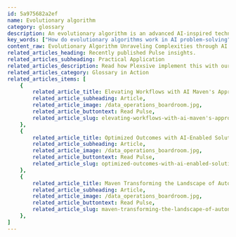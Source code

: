 ```yaml
---
id: 5a975682a2ef
name: Evolutionary algorithm
category: glossary
description: An evolutionary algorithm is an advanced AI-inspired technique that emulates biological evolution to solve complex problems, optimizing solutions through processes like reproduction, mutation, and natural selection.
key_words: ["How do evolutionary algorithms work in AI problem-solving", "What are the applications of evolutionary algorithms in business", "Can evolutionary algorithms improve machine learning processes", "How do evolutionary algorithms mimic natural selection", "What is the role of mutation in evolutionary algorithms", "Are evolutionary algorithms effective for optimization problems", "How are evolutionary algorithms used in data analysis", "What advantages do evolutionary algorithms have over traditional methods", "How do evolutionary algorithms contribute to artificial intelligence research", "Can evolutionary algorithms help in developing more efficient AI models"]
content_raw: Evolutionary Algorithm Unraveling Complexities through AI An evolutionary algorithm signifies a state-of-the-art application inspired by evolutionary Artificial Intelligence (AI). Its primary function is to solve multifaceted problems by imitating mechanisms inherent to the biological evolution of living organisms. By embodying processes such as reproduction, mutation, and recombination, it offers an innovative approach to problem-solving. Functioning akin to the principles of Darwinian natural selection, the algorithm fosters an environment where only the fittest solutions survive. Weak or sub-optimal solutions are progressively discarded, paving the way for stronger, more effective alternatives. These survivors are then retained for further scrutiny in the upcoming iterations, marking a continuous quest for perfection. As a cornerstone of forward-thinking technology, evolutionary algorithms sprout remarkable benefits for businesses. Foremost is the unparalleled flexibility that it lends. The principles of these algorithms can be fine-tuned and adapted to unlock solutions for the myriad of challenges organizations often confront, thereby meeting set targets and objectives strategically. Better optimization is another salient feature of evolutionary algorithms. Unlike conventional methods limited by their solution space, these algorithms take into account the multitude of all achievable solutions. Consequently, the algorithm goes beyond perceiving issues from a restricted lens, it conclusively offers a more comprehensive approach to problem-solving. Further, they transcendent the conventional modes that pitch and maintain a single best solution. Evolutionary algorithms instead include and generate multiple potential solutions, fueling a dynamic landscape of unlimited avenues to tackle an issue. To encapsulate, an evolutionary algorithm leverages its biological patterns and AI-driven technology to delve into the intricate world of problem-solving effectively and efficiently. Pioneered by seasoned professionals at Maven Technologies, explore this powerhouse of productivity to see your business reap the benefits of elite technology.
related_articles_heading: Recently published Pulse insights.
related_articles_subheading: Practical Application
related_articles_description: Read how Plexsive implement this with our clients.
related_articles_category: Glossary in Action
related_articles_items: [
	{
		related_article_title: Elevating Workflows with AI Maven's Approach,
		related_article_subheading: Article,
		related_article_image: /data_operations_boardroom.jpg,
		related_article_buttontext: Read Pulse,
		related_article_slug: elevating-workflows-with-ai-maven's-approach
	},
	{
		related_article_title: Optimized Outcomes with AI-Enabled Solutions,
		related_article_subheading: Article,
		related_article_image: /data_operations_boardroom.jpg,
		related_article_buttontext: Read Pulse,
		related_article_slug: optimized-outcomes-with-ai-enabled-solutions
	},
	{
		related_article_title: Maven Transforming the Landscape of Autonomous Vehicles,
		related_article_subheading: Article,
		related_article_image: /data_operations_boardroom.jpg,
		related_article_buttontext: Read Pulse,
		related_article_slug: maven-transforming-the-landscape-of-autonomous-vehicles
	},
]
---
```


